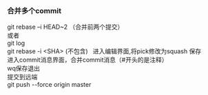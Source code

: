 ### 合并多个commit  
git rebase –i HEAD~2 （合并前两个提交）  
或者  
git log  
git rebase -i \<SHA\> (不包含)  
进入编辑界面,将pick修改为squash 保存  
进入commit消息界面，合并commit消息（#开头的是注释）  
wq保存退出  
提交到远端  
git push --force origin master  
